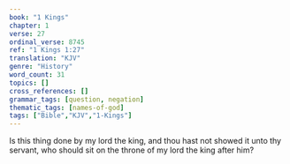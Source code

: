```yaml
---
book: "1 Kings"
chapter: 1
verse: 27
ordinal_verse: 8745
ref: "1 Kings 1:27"
translation: "KJV"
genre: "History"
word_count: 31
topics: []
cross_references: []
grammar_tags: [question, negation]
thematic_tags: [names-of-god]
tags: ["Bible","KJV","1-Kings"]
---
```

Is this thing done by my lord the king, and thou hast not showed it unto thy servant, who should sit on the throne of my lord the king after him?
